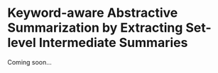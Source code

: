 # Keyword-aware Abstractive Summarization by Extracting Set-level Intermediate Summaries
Coming soon...
